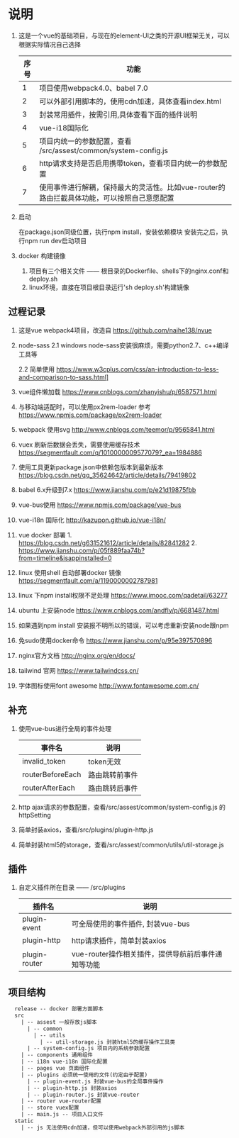 
# 说明

1. 这是一个vue的基础项目，与现在的element-UI之类的开源UI框架无关，可以根据实际情况自己选择

    | 序号 | 功能 |
    |----|----|
    | 1 | 项目使用webpack4.0、babel 7.0 |
    | 2 | 可以外部引用脚本的，使用cdn加速，具体查看index.html |
    | 3 | 封装常用插件，按需引用,具体查看下面的插件说明 |
    | 4 | vue-i18国际化 |
    | 5 | 项目内统一的参数配置，查看 /src/assest/common/system-config.js|
    | 6 | http请求支持是否启用携带token，查看项目内统一的参数配置 |
    | 7 | 使用事件进行解耦，保持最大的灵活性。比如vue-router的路由拦截具体功能，可以按照自己意愿配置 |

2. 启动
  
      在package.json同级位置，执行npm install，安装依赖模块
      安装完之后，执行npm run dev启动项目

3. docker 构建镜像

      1. 项目有三个相关文件 —— 根目录的Dockerfile、shells下的nginx.conf和deploy.sh
      2. linux环境，直接在项目根目录运行'sh deploy.sh'构建镜像

## 过程记录

1. 这是vue webpack4项目，改造自 https://github.com/naihe138/nvue
2. node-sass
    2.1 windows node-sass安装很麻烦，需要python2.7、c++编译工具等

    2.2 简单使用 https://www.w3cplus.com/css/an-introduction-to-less-and-comparison-to-sass.html]

3. vue组件懒加载 https://www.cnblogs.com/zhanyishu/p/6587571.html
4. 与移动端适配时，可以使用px2rem-loader 参考 https://www.npmjs.com/package/px2rem-loader
5. webpack 使用svg http://www.cnblogs.com/teemor/p/9565841.html
6. vuex 刷新后数据会丢失，需要使用缓存技术 https://segmentfault.com/q/1010000009577079?_ea=1984886
7. 使用工具更新package.json中依赖包版本到最新版本 https://blog.csdn.net/qq_35624642/article/details/79419802
8. babel 6.x升级到7.x https://www.jianshu.com/p/e21d19875fbb
9. vue-bus使用 https://www.npmjs.com/package/vue-bus
10. vue-i18n 国际化 http://kazupon.github.io/vue-i18n/
11. vue docker 部署 
        1.  https://blog.csdn.net/g631521612/article/details/82841282
        2.  https://www.jianshu.com/p/05f889faa74b?from=timeline&isappinstalled=0
12. linux 使用shell 自动部署docker 镜像 https://segmentfault.com/a/1190000002787981
13. linux 下npm install权限不足处理 https://www.imooc.com/qadetail/63277
14. ubuntu 上安装node https://www.cnblogs.com/andfly/p/6681487.html
15. 如果遇到npm install 安装报不明所以的错误，可以考虑重新安装node跟npm
16. 免sudo使用docker命令 https://www.jianshu.com/p/95e397570896
17. nginx官方文档 http://nginx.org/en/docs/
18. tailwind 官网 https://www.tailwindcss.cn/
19. 字体图标使用font awesome http://www.fontawesome.com.cn/

## 补充

1. 使用vue-bus进行全局的事件处理

    | 事件名| 说明 |
    |------ |-----|
    | invalid_token| token无效 |
    | routerBeforeEach | 路由跳转前事件 |
    | routerAfterEach | 路由跳转后事件 |

2. http ajax请求的参数配置，查看/src/assest/common/system-config.js 的httpSetting
3. 简单封装axios，查看/src/plugins/plugin-http.js
4. 简单封装html5的storage，查看/src/assest/common/utils/util-storage.js

## 插件

1. 自定义插件所在目录 —— /src/plugins

   | 插件名 | 说明 |
   | ------ | ---- |
   | plugin-event | 可全局使用的事件插件, 封装vue-bus |
   | plugin-http  | http请求插件，简单封装axios |
   | plugin-router | vue-router操作相关插件，提供导航前后事件通知等功能 |

## 项目结构

```txt
  release -- docker 部署方面脚本
  src
    | -- assest 一般存放js脚本
      | -- common
        | -- utils
          | -- util-storage.js 封装html5的缓存操作工具类
      | -- system-config.js 项目内的系统参数配置
    | -- components 通用组件
    | -- i18n vue-i18n 国际化配置
    | -- pages vue 页面组件
    | -- plugins 必须统一使用的文件(约定由于配置)
      | -- plugin-event.js 封装vue-bus的全局事件操作
      | -- plugin-http.js 封装axios
      | -- plugin-router.js 封装vue-router
    | -- router vue-router配置
    | -- store vuex配置
    | -- main.js -- 项目入口文件  
  static
    | -- js 无法使用cdn加速，但可以使用webpack外部引用的js脚本  
```
